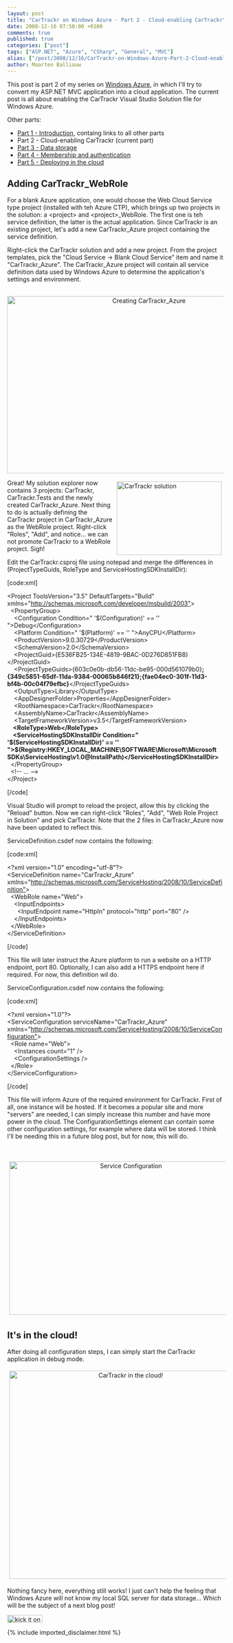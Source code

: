 ```yaml
---
layout: post
title: "CarTrackr on Windows Azure - Part 2 - Cloud-enabling CarTrackr"
date: 2008-12-16 07:50:00 +0100
comments: true
published: true
categories: ["post"]
tags: ["ASP.NET", "Azure", "CSharp", "General", "MVC"]
alias: ["/post/2008/12/16/CarTrackr-on-Windows-Azure-Part-2-Cloud-enabling-CarTrackr.aspx", "/post/2008/12/16/cartrackr-on-windows-azure-part-2-cloud-enabling-cartrackr.aspx"]
author: Maarten Balliauw
---
```

<p>
This post is part 2 of my series on <a href="http://www.microsoft.com/azure" target="_blank">Windows Azure</a>, in which I&#39;ll try to convert my ASP.NET MVC application into a cloud application. The current post is all about enabling the CarTrackr Visual Studio Solution file for Windows Azure. 
</p>
<p>
Other parts: 
</p>
<ul>
	<li><a href="/post/2008/12/09/Track-your-car-expenses-in-the-cloud!-CarTrackr-on-Windows-Azure-Part-1-Introduction.aspx" target="_blank">Part 1 - Introduction</a>, containg links to all other parts</li>
	<li>Part 2 - Cloud-enabling CarTrackr (current part)</li>
	<li><a href="/post/2008/12/09/CarTrackr-on-Windows-Azure-Part-3-Data-storage.aspx" target="_blank">Part 3 - Data storage</a> </li>
	<li><a href="/post/2008/12/11/CarTrackr-on-Windows-Azure-Part-4-Membership-and-authentication.aspx" target="_blank">Part 4 - Membership and authentication</a> </li>
	<li><a href="/post/2008/12/19/CarTrackr-on-Windows-Azure-Part-5-Deploying-in-the-cloud.aspx" target="_blank">Part 5 - Deploying in the cloud</a></li>
</ul>
<h2>Adding CarTrackr_WebRole</h2>
<p>
For a blank Azure application, one would choose the Web Cloud Service type project (installed with teh Azure CTP), which brings up two projects in the solution: a &lt;project&gt; and &lt;project&gt;_WebRole. The first one is teh service definition, the latter is the actual application. Since CarTrackr is an existing project, let&#39;s add a new CarTrackr_Azure project containing the service definition. 
</p>
<p>
Right-click the CarTrackr solution and add a new project. From the project templates, pick the &quot;Cloud Service -&gt; Blank Cloud Service&quot; item and name it &quot;CarTrackr_Azure&quot;. The CarTrackr_Azure project will contain all service definition data used by Windows Azure to determine the application&#39;s settings and environment. 
</p>
<p align="center">
&nbsp;<img style="border: 0px" src="/images/WindowsLiveWriter/TrackyourcarexpensesinthecloudCarTrackro_8794/image_6.png" border="0" alt="Creating CarTrackr_Azure" width="644" height="412" /> 
</p>
<p>
<img style="margin: 5px; border: 0px" src="/images/WindowsLiveWriter/TrackyourcarexpensesinthecloudCarTrackro_8794/image_9.png" border="0" alt="CarTrackr solution" width="244" height="171" align="right" /> 
</p>
<p>
Great! My solution explorer now contains 3 projects: CarTrackr, CarTrackr.Tests and the newly created CarTrackr_Azure. Next thing to do is actually defining the CarTrackr project in CarTrackr_Azure as the WebRole project. Right-click &quot;Roles&quot;, &quot;Add&quot;, and notice... we can not promote CarTrackr to a WebRole project. Sigh! 
</p>
<p>
Edit the CarTrackr.csproj file using notepad and merge the differences in (ProjectTypeGuids, RoleType and ServiceHostingSDKInstallDir): 
</p>
<p>
[code:xml] 
</p>
<p>
&lt;Project ToolsVersion=&quot;3.5&quot; DefaultTargets=&quot;Build&quot; xmlns=&quot;<a href="http://schemas.microsoft.com/developer/msbuild/2003&quot;">http://schemas.microsoft.com/developer/msbuild/2003&quot;</a>&gt;<br />
&nbsp; &lt;PropertyGroup&gt;<br />
&nbsp;&nbsp;&nbsp; &lt;Configuration Condition=&quot; &#39;$(Configuration)&#39; == &#39;&#39; &quot;&gt;Debug&lt;/Configuration&gt;<br />
&nbsp;&nbsp;&nbsp; &lt;Platform Condition=&quot; &#39;$(Platform)&#39; == &#39;&#39; &quot;&gt;AnyCPU&lt;/Platform&gt;<br />
&nbsp;&nbsp;&nbsp; &lt;ProductVersion&gt;9.0.30729&lt;/ProductVersion&gt;<br />
&nbsp;&nbsp;&nbsp; &lt;SchemaVersion&gt;2.0&lt;/SchemaVersion&gt;<br />
&nbsp;&nbsp;&nbsp; &lt;ProjectGuid&gt;{E536FB25-134E-4819-9BAC-0D276D851FB8}&lt;/ProjectGuid&gt;<br />
&nbsp;&nbsp;&nbsp; &lt;ProjectTypeGuids&gt;{603c0e0b-db56-11dc-be95-000d561079b0}<strong>;{349c5851-65df-11da-9384-00065b846f21};{fae04ec0-301f-11d3-bf4b-00c04f79efbc}</strong>&lt;/ProjectTypeGuids&gt;<br />
&nbsp;&nbsp;&nbsp; &lt;OutputType&gt;Library&lt;/OutputType&gt;<br />
&nbsp;&nbsp;&nbsp; &lt;AppDesignerFolder&gt;Properties&lt;/AppDesignerFolder&gt;<br />
&nbsp;&nbsp;&nbsp; &lt;RootNamespace&gt;CarTrackr&lt;/RootNamespace&gt;<br />
&nbsp;&nbsp;&nbsp; &lt;AssemblyName&gt;CarTrackr&lt;/AssemblyName&gt;<br />
&nbsp;&nbsp;&nbsp; &lt;TargetFrameworkVersion&gt;v3.5&lt;/TargetFrameworkVersion&gt;<br />
<strong>&nbsp;&nbsp;&nbsp; &lt;RoleType&gt;Web&lt;/RoleType&gt;<br />
&nbsp;&nbsp;&nbsp; &lt;ServiceHostingSDKInstallDir Condition=&quot; &#39;$(ServiceHostingSDKInstallDir)&#39; == &#39;&#39; &quot;&gt;$(Registry:HKEY_LOCAL_MACHINE\SOFTWARE\Microsoft\Microsoft SDKs\ServiceHosting\v1.0@InstallPath)&lt;/ServiceHostingSDKInstallDir&gt;</strong><br />
&nbsp; &lt;/PropertyGroup&gt;<br />
&nbsp; &lt;!-- ... --&gt;<br />
&lt;/Project&gt; 
</p>
<p>
[/code] 
</p>
<p>
Visual Studio will prompt to reload the project, allow this by clicking the &quot;Reload&quot; button. Now we can right-click &quot;Roles&quot;, &quot;Add&quot;, &quot;Web Role Project in Solution&quot; and pick CarTrackr. Note that the 2 files in CarTrackr_Azure now have been updated to reflect this. 
</p>
<p>
ServiceDefinition.csdef now contains the following: 
</p>
<p>
[code:xml] 
</p>
<p>
&lt;?xml version=&quot;1.0&quot; encoding=&quot;utf-8&quot;?&gt;<br />
&lt;ServiceDefinition name=&quot;CarTrackr_Azure&quot; xmlns=&quot;<a href="http://schemas.microsoft.com/ServiceHosting/2008/10/ServiceDefinition&quot;">http://schemas.microsoft.com/ServiceHosting/2008/10/ServiceDefinition&quot;</a>&gt;<br />
&nbsp; &lt;WebRole name=&quot;Web&quot;&gt;<br />
&nbsp;&nbsp;&nbsp; &lt;InputEndpoints&gt;<br />
&nbsp;&nbsp;&nbsp;&nbsp;&nbsp; &lt;InputEndpoint name=&quot;HttpIn&quot; protocol=&quot;http&quot; port=&quot;80&quot; /&gt;<br />
&nbsp;&nbsp;&nbsp; &lt;/InputEndpoints&gt;<br />
&nbsp; &lt;/WebRole&gt;<br />
&lt;/ServiceDefinition&gt; 
</p>
<p>
[/code] 
</p>
<p>
This file will later instruct the Azure platform to run a website on a HTTP endpoint, port 80. Optionally, I can also add a HTTPS endpoint here if required. For now, this definition wil do. 
</p>
<p>
ServiceConfiguration.csdef now contains the following: 
</p>
<p>
[code:xml] 
</p>
<p>
&lt;?xml version=&quot;1.0&quot;?&gt;<br />
&lt;ServiceConfiguration serviceName=&quot;CarTrackr_Azure&quot; xmlns=&quot;<a href="http://schemas.microsoft.com/ServiceHosting/2008/10/ServiceConfiguration&quot;">http://schemas.microsoft.com/ServiceHosting/2008/10/ServiceConfiguration&quot;</a>&gt;<br />
&nbsp; &lt;Role name=&quot;Web&quot;&gt;<br />
&nbsp;&nbsp;&nbsp; &lt;Instances count=&quot;1&quot; /&gt;<br />
&nbsp;&nbsp;&nbsp; &lt;ConfigurationSettings /&gt;<br />
&nbsp; &lt;/Role&gt;<br />
&lt;/ServiceConfiguration&gt; 
</p>
<p>
[/code] 
</p>
<p>
This file will inform Azure of the required environment for CarTrackr. First of all, one instance will be hosted. If it becomes a popular site and more &quot;servers&quot; are needed, I can simply increase this number and have more power in the cloud. The ConfigurationSettings element can contain some other configuration settings, for example where data will be stored. I think I&#39;ll be needing this in a future blog post, but for now, this will do. 
</p>
<p>
&nbsp;
</p>
<div style="text-align: center">
<img src="/images/ServiceDefConf.png" border="0" alt="Service Configuration" title="Service Configuration" hspace="5" vspace="5" width="550" height="357" /> 
</div>
<h2>It&#39;s in the cloud!</h2>
<p>
After doing all configuration steps, I can simply start the CarTrackr application in debug mode. 
</p>
<p align="center">
<img style="margin: 5px; border: 0px" src="/images/WindowsLiveWriter/TrackyourcarexpensesinthecloudCarTrackro_8794/image_12.png" border="0" alt="CarTrackr in the cloud!" width="549" height="484" /> 
</p>
<p>
Nothing fancy here, everything still works! I just can&#39;t help the feeling that Windows Azure will not know my local SQL server for data storage... Which will be the subject of a next blog post! 
</p>
<p>
<a href="http://www.dotnetkicks.com/kick/?url=/post/2008/12/09/CarTrackr-on-Windows-Azure-Part-2-Cloud-enabling-CarTrackr.aspx&amp;title=CarTrackr on Windows Azure - Part 2 - Cloud-enabling CarTrackr"><img src="http://www.dotnetkicks.com/Services/Images/KickItImageGenerator.ashx?url=/post/2008/12/09/CarTrackr-on-Windows-Azure-Part-2-Cloud-enabling-CarTrackr.aspx" border="0" alt="kick it on DotNetKicks.com" width="82" height="18" /> </a>
</p>

{% include imported_disclaimer.html %}
